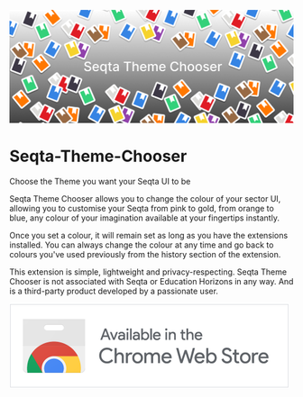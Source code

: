 ![Marquee-promo-tile](/Marquee-promo-tile.png)
# Seqta-Theme-Chooser
Choose the Theme you want your Seqta UI to be


Seqta Theme Chooser allows you to change the colour of your sector UI, allowing you to customise your Seqta from pink to gold, from orange to blue, any colour of your imagination available at your fingertips instantly. 

Once you set a colour, it will remain set as long as you have the extensions installed. You can always change the colour at any time and go back to colours you've used previously from the history section of the extension. 

This extension is simple, lightweight and privacy-respecting.  Seqta Theme Chooser is not associated with Seqta or Education Horizons in any way. And is a third-party product developed by a passionate user.

![Chrome Web Store Badge](/HRs9MPufa1J1h5glNhut.png)
